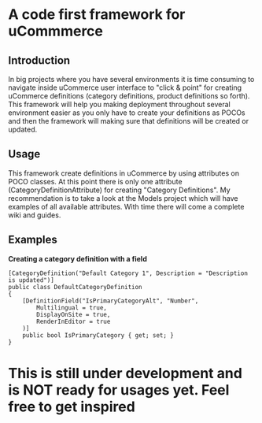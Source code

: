 A code first framework for uCommmerce
=====================================

Introduction
------------

In big projects where you have several environments it is time consuming to navigate inside uCommerce user interface to "click & point" for creating uCommerce definitions (category definitions, product definitions so forth).
This framework will help you making deployment throughout several environment easier as you only have to create your definitions as POCOs and then the framework will making sure that definitions will be created or updated.

Usage
-----

This framework create definitions in uCommerce by using attributes on POCO classes.
At this point there is only one attribute (CategoryDefinitionAttribute) for creating "Category Definitions". My recommendation is to take a look at the Models project which will have examples of all available attributes. 
With time there will come a complete wiki and guides.

Examples
--------

**Creating a category definition with a field**

	[CategoryDefinition("Default Category 1", Description = "Description is updated")]
	public class DefaultCategoryDefinition
	{
		[DefinitionField("IsPrimaryCategoryAlt", "Number",
			Multilingual = true,
			DisplayOnSite = true,
			RenderInEditor = true
		)]
		public bool IsPrimaryCategory { get; set; }
	}

This is still under development and is NOT ready for usages yet. Feel free to get inspired
==========================================================================================